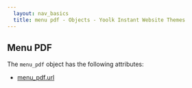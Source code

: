 ```yaml
---
  layout: nav_basics
  title: menu pdf - Objects - Yoolk Instant Website Themes
---
```


<h2 class="section-title">Menu PDF</h2>

The <code>menu_pdf</code> object has the following attributes:

<div class="panel">
  <div class="panel-body">
    <ul>
      <li>
        <a href="#alias_id">menu_pdf.url</a>
      </li>
    </ul>
  </div>
</div>
